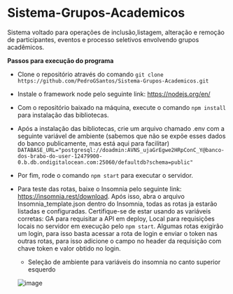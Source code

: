 # Sistema-Grupos-Academicos

Sistema voltado para operações de inclusão,listagem, alteração e remoção de participantes, eventos e processo seletivos envolvendo grupos acadêmicos.

**Passos para execução do programa**

- Clone o repositório através do comando ```git clone https://github.com/PedroGSantos/Sistema-Grupos-Academicos.git```

- Instale o framework node pelo seguinte link: https://nodejs.org/en/

- Com o repositório baixado na máquina, execute o comando ```npm install``` para instalação das bibliotecas.

- Após a instalação das bibliotecas, crie um arquivo chamado .env com a seguinte variável de ambiente (sabemos que não se expõe esses dados do banco publicamente, mas está aqui para facilitar) ```DATABASE_URL="postgresql://doadmin:AVNS_ujaGrEgwe2HRpConC_Y@banco-dos-brabo-do-user-12479900-0.b.db.ondigitalocean.com:25060/defaultdb?schema=public"```

- Por fim, rode o comando ```npm start``` para executar o servidor.

- Para teste das rotas, baixe o Insomnia pelo seguinte link: https://insomnia.rest/download. Após isso, abra o arquivo Insomnia_template.json dentro do Insomnia, todas as rotas ja estarão listadas e configuradas. Certifique-se de estar usando as variáveis corretas: GA para requisitar a API em deploy, Local para requisições locais no servidor em execução pelo ```npm start```. Algumas rotas exigirão um login, para isso basta acessar a rota de login e enviar o token nas outras rotas, para isso adicione o campo no header da requisição com chave token e valor obtido no login.
  - Seleção de ambiente para variáveis do insomnia no canto superior esquerdo
   
  ![image](https://user-images.githubusercontent.com/37910255/192169675-32d1bc35-efea-4fa0-b274-1a28a5c4744e.png)
